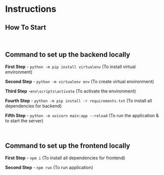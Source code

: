 # Instructions 

## How To Start
&nbsp;
## Command to set up the backend locally

**First Step** - `python -m pip install virtualenv` (To install virtual environment)

**Second Step** - `python -m virtualenv env` (To create virtual environment)

**Third Step** -`env\scripts\activate` (To activate the environment)

**Fourth Step** - `python -m pip install -r requirements.txt` (To install all dependencies for backend)

**Fifth Step** - `python -m uvicorn main:app --reload` (To run the application & to start the server)

&nbsp;
## Command to set up the frontend locally
**First Step** - `npm i` (To install all dependencies for frontend)

**Second Step** - `npm run` (To run application)


